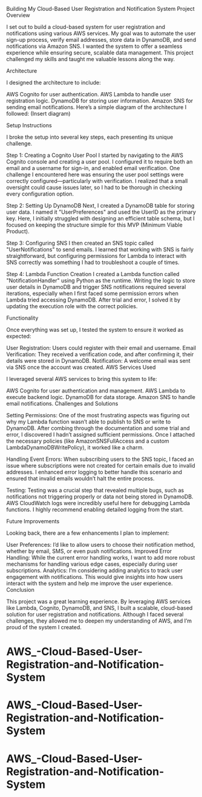 Building My Cloud-Based User Registration and Notification System
Project Overview

I set out to build a cloud-based system for user registration and notifications using various AWS services. My goal was to automate the user sign-up process, verify email addresses, store data in DynamoDB, and send notifications via Amazon SNS. I wanted the system to offer a seamless experience while ensuring secure, scalable data management. This project challenged my skills and taught me valuable lessons along the way.

Architecture

I designed the architecture to include:

AWS Cognito for user authentication.
AWS Lambda to handle user registration logic.
DynamoDB for storing user information.
Amazon SNS for sending email notifications.
Here’s a simple diagram of the architecture I followed: (Insert diagram)

Setup Instructions

I broke the setup into several key steps, each presenting its unique challenge.

Step 1: Creating a Cognito User Pool I started by navigating to the AWS Cognito console and creating a user pool. I configured it to require both an email and a username for sign-in, and enabled email verification. One challenge I encountered here was ensuring the user pool settings were correctly configured—particularly with verification. I realized that a small oversight could cause issues later, so I had to be thorough in checking every configuration option.

Step 2: Setting Up DynamoDB Next, I created a DynamoDB table for storing user data. I named it "UserPreferences" and used the UserID as the primary key. Here, I initially struggled with designing an efficient table schema, but I focused on keeping the structure simple for this MVP (Minimum Viable Product).

Step 3: Configuring SNS I then created an SNS topic called "UserNotifications" to send emails. I learned that working with SNS is fairly straightforward, but configuring permissions for Lambda to interact with SNS correctly was something I had to troubleshoot a couple of times.

Step 4: Lambda Function Creation I created a Lambda function called "NotificationHandler" using Python as the runtime. Writing the logic to store user details in DynamoDB and trigger SNS notifications required several iterations, especially when I first faced some permission errors when Lambda tried accessing DynamoDB. After trial and error, I solved it by updating the execution role with the correct policies.

Functionality

Once everything was set up, I tested the system to ensure it worked as expected:

User Registration: Users could register with their email and username.
Email Verification: They received a verification code, and after confirming it, their details were stored in DynamoDB.
Notification: A welcome email was sent via SNS once the account was created.
AWS Services Used

I leveraged several AWS services to bring this system to life:

AWS Cognito for user authentication and management.
AWS Lambda to execute backend logic.
DynamoDB for data storage.
Amazon SNS to handle email notifications.
Challenges and Solutions

Setting Permissions: One of the most frustrating aspects was figuring out why my Lambda function wasn’t able to publish to SNS or write to DynamoDB. After combing through the documentation and some trial and error, I discovered I hadn’t assigned sufficient permissions. Once I attached the necessary policies (like AmazonSNSFullAccess and a custom LambdaDynamoDBWritePolicy), it worked like a charm.

Handling Event Errors: When subscribing users to the SNS topic, I faced an issue where subscriptions were not created for certain emails due to invalid addresses. I enhanced error logging to better handle this scenario and ensured that invalid emails wouldn’t halt the entire process.

Testing: Testing was a crucial step that revealed multiple bugs, such as notifications not triggering properly or data not being stored in DynamoDB. AWS CloudWatch logs were incredibly useful here for debugging Lambda functions. I highly recommend enabling detailed logging from the start.

Future Improvements

Looking back, there are a few enhancements I plan to implement:

User Preferences: I’d like to allow users to choose their notification method, whether by email, SMS, or even push notifications.
Improved Error Handling: While the current error handling works, I want to add more robust mechanisms for handling various edge cases, especially during user subscriptions.
Analytics: I’m considering adding analytics to track user engagement with notifications. This would give insights into how users interact with the system and help me improve the user experience.
Conclusion

This project was a great learning experience. By leveraging AWS services like Lambda, Cognito, DynamoDB, and SNS, I built a scalable, cloud-based solution for user registration and notifications. Although I faced several challenges, they allowed me to deepen my understanding of AWS, and I’m proud of the system I created.



# AWS_-Cloud-Based-User-Registration-and-Notification-System
# AWS_-Cloud-Based-User-Registration-and-Notification-System
# AWS_-Cloud-Based-User-Registration-and-Notification-System
